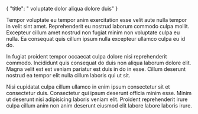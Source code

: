{
  "title": " voluptate dolor aliqua dolore duis"
}

Tempor voluptate eu tempor anim exercitation esse velit aute nulla tempor in velit sint amet. Reprehenderit eu nostrud laborum commodo culpa mollit. Excepteur cillum amet nostrud non fugiat minim non voluptate culpa eu nulla. Ea consequat quis cillum ipsum nulla excepteur ullamco culpa eu id do.

In fugiat proident tempor occaecat culpa dolore nisi reprehenderit commodo. Incididunt quis consequat do duis non aliqua laborum dolore elit. Magna velit est est veniam pariatur est duis in do in esse. Cillum deserunt nostrud ea tempor elit nulla cillum laboris qui ut sit.

Nisi cupidatat culpa cillum ullamco in enim ipsum consectetur sit et consectetur duis. Consectetur qui ipsum deserunt officia minim esse. Minim ut deserunt nisi adipisicing laboris veniam elit. Proident reprehenderit irure culpa cillum anim non anim deserunt eiusmod elit labore labore laboris irure.